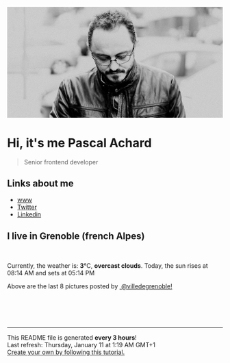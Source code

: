 ![Pascal Achard](./images/photo-pascal-achard.jpg)
# Hi, it's me Pascal Achard
> Senior frontend developer

## Links about me
- [www](https://www.pascal-achard.com)
- [Twitter](https://twitter.com/botmaster)
- [Linkedin](http://www.linkedin.com/in/pascal-achard)


## I live in Grenoble (french Alpes)
<img src="https://openweathermap.org/img/wn/04n@2x.png" alt="">

Currently, the weather is: **3**°C, **overcast clouds**.
Today, the sun rises at 08:14 AM and sets at 05:14 PM

Above are the last 8 pictures posted by <a href="https://www.instagram.com/villedegrenoble/" target="_blank"><img alt="" src="https://upload.wikimedia.org/wikipedia/commons/thumb/e/e7/Instagram_logo_2016.svg/1024px-Instagram_logo_2016.svg.png" width="20"/> @villedegrenoble!</a>

<p style="display: flex; flex-wrap: wrap; gap: 20px;">
        <img src="https://cdn1.picuki.com/hosted-by-instagram/q/0exhNuNYnjBGZDHIdN5WmL9I2PwkAQ9OKfhSQ7e71yJjMBhsLH6QvJA0mpCl6yRxIwVgFDeSYzth7IIvWV9VAj19PEHZQbSPTzdQ7a6aVubN0jZu%7C%7CJdolLcxJXIWY3+o8MooUwmYdSgIGaYDG7uo+qhT5aGuO1lQpzaEW+oR9z5G7MqqS7Z0zYMh7+yBiU7zudZ8dXNM%7C%7CGpvIksrptOUpD8eGsv+MfF3pLUqF+dVzPgL6NDhkyblR1JzXUhuEQS4m6bgp6Mb1zLgenM9%7C%7C2z6ZoIeHmobinSaljcQ9I8titj1edgr1vZl4fDobWAmUElioyB%7C%7CmLHouQLKaWSN2RV6lmXQ7IyhStBykK%7C%7CccNywePzT3xfGW538E%7C%7C1DWCdZVd2EdgeIcrOJCctmhYJLQaoX01qzow==.jpeg" alt="" width="200"/>
        <img src="https://cdn1.picuki.com/hosted-by-instagram/q/0exhNuNYnjBGZDHIdN5WmL9I2PwkAQ9OKfhSQ7e71yJjMBhsLH6QvJA0mpCl6yRxIwVgFDeSYzth44MiUVpXAj19PEbZSb2MSDdR6q2bUefN0DFk8pBil7s2LXQWZHKn%7C%7CsEqVgmYdSgIGaYDG7uo+qhT5aGuO1lQpzaEW+oR9z5G7MqqS7Z0zYMh7+yBiU7zudZ8dXNM%7C%7CGpvIksrptOUpD8eGsv+MfF3pLUqF+dazPgL6NDhkyblRmwsSD9nPRyT6Zzgp7YUkgn6IXM9%7C%7C2z6ZoIeHmobinSaljcQ9I8titj1edgr1vZl4fDobWAlXE1Rhjc9nISCkyX4Q06Q+A5X92melaS8e680kbj9IfSzd%7C%7C%7C%7C4zSPuRYPmNf1DWCdZVd2FCwmOc7OJCctmhYJLQaoX01qzow==.jpeg" alt="" width="200"/>
        <img src="https://cdn1.picuki.com/hosted-by-instagram/q/0exhNuNYnjBGZDHIdN5WmL9I2PwkAQ9OKfhSQ7e71yJjMBhsLH6QvJA0mpCj4yRwKwVlASuRYzth7IsrUVVSDT17PUHbQbyOST1U7KyQXO+qvDZj85NmkL02L30bZXep9sEoUWWpNWwSDv5PHL%7C%7Clo79UvOa0LGFq8zCXW%7C%7CdEnGZK55f0Z7F9mt9wuuS4jkja45BsLTNZ5momNkgl7NvTryxYDrmhfMh6pO9xRLQIhIkL7vuopCu7Lm4rbzMvR2DZhYXCoOELhn7YUwceyTWUH78eKG0m2Fi9rQEc9IkqhdiDH6hc%7C%7C%7C%7Cszk4H2bUdBXG9p+kMjxdKyn36dOF+I2WBn6zLlloC1P%7C%7CcX85PBEfy6T9Ls6AjlOZ%7C%7CaR6xoD1YwUdPiWwrxF%7C%7CmvI9Be0IRKQa4b9g6U1iPuMo%7C%7C63yxiDTEX0W2PCJQj.jpeg" alt="" width="200"/>
        <img src="https://cdn1.picuki.com/hosted-by-instagram/q/0exhNuNYnjBGZDHIdN5WmL9I2PwkAQ9OKfhSQ7e71yJjMBhsLH6QvJA0mpCl6yRxIwVgFDeSYzth4owqVVlSDz19PEXcTLeNRTpR7a+eVe%7C%7CN0TJg8Jdgkr81L3MdZHOu%7C%7CscvXAmYdSgIGaYDG7uo+qhT5aGuO1lQpTb9d7JGmC4E5ZObS6olhMF4pJ2Jg3Tt%7C%7C9k4Ki5e82wzJURmpNTfvGhYEaW+NMB166d1RbMCxMkA%7C%7C6nRlSaHEmw+Jj8uQXagtIj+kOYA2CTaSxkTzTGjQoEwDnRTskWWrQF3t4gj1aSJEbxL3PUZkIH2bSAEXG428Fk71pu1ynOdV0Gv+2VD7TP+1urpeqweqY3hC+CEYsj43TbXSIXGWe1kCmorAcbRXRLvM%7C%7CyiJukfmY4SSq1vhA7h1iL7S7734wB4AGgY2jCPCsE=.jpeg" alt="" width="200"/>
        <img src="https://cdn1.picuki.com/hosted-by-instagram/q/0exhNuNYnjBGZDHIdN5WmL9I2PwkAQ9OKfhSQ7e71yJjMBhsLH6QvJA0mpCl6yRxIwVgFDeSYzth4o4tU1xUCT19PEXcTLWKTjdc6KuZXO%7C%7CN1jNn95Fpk700KncfbHCn8cIrXAmYdSgIGaYDG7uo+qhT5aGuO1lQpTb9d7JGmC4E5ZObS6olhMF4pJ2Jg3Tt%7C%7C9k4Ki5e82wzJURmpNTfvGhYEaW+NMB166d1RbMCxMkA%7C%7C6nRlSaHEmw+Jj8uR3agtIj+kOYA2DfyfzwJ2ku%7C%7CZbMWDnRTtVGsjxx3t4gj1aSJEbxL3PUZkIH2bSAEXG428Fk71pu1ynOdV0Gv%7C%7CBN71GPD1bSwV%7C%7CA2tKDcP8etbf3I1DjLY5znK4RiTn0sOOjVQm%7C%7C0NaTnCekfmY4SSq1vgw3l1iT7S7734wB4AGgY2jCPCsE=.jpeg" alt="" width="200"/>
        <img src="https://cdn1.picuki.com/hosted-by-instagram/q/0exhNuNYnjBGZDHIdN5WmL9I2PwkAQ9OKfhSQ7e71yJjMBhsLH6QvJA0mpCl6yRxIwVgFDeSYzth4o4qWV1ZCz19PEXcTb2ASzdc6KubVerN2zZv%7C%7CZ5kk7k9L3IdYX+t8MQuVwmYdSgIGaYDG7uo+qhT5aGuO1lQpTb9d7JGmC4E5ZObS6olhMF4pJ2Jg3Tt%7C%7C9k4Ki5e82wzJURmpNTfvGhYEaW+NMB166d1RbMCxMkA%7C%7C6nRlSaHEmw+Jj8uRHagtIj+kOYA2A3+YD4+1XWiY5prDnQhtGextTR3t4gj1aSJEbxL3PUZkIH2bSAEXG428Fk71pu1ynOdV0Gv%7C%7CWdAkDLHz5Kidq5%7C%7C8rz+KPi0Aer5lQPtZ6foOq8bdWMKD%7C%7CiABVvedKS3CM8fmY4SSq1vhArkqST7S7734wB4AGgY2jCPCsE=.jpeg" alt="" width="200"/>
        <img src="https://cdn1.picuki.com/hosted-by-instagram/q/0exhNuNYnjBGZDHIdN5WmL9I2PwkAQ9OKfhSQ7e71yJjMBhsLH6QvJA0mpCl6yRxIwVgFDeSYzth4owqUVVSAz19PEXcSbCPRD1W7qmZUefN0jVn9JBglrs9L3UXZXGp98ovUQmYdSgIGaYDG7uo+qhT5aGuO1lQpTb9d7JGmC4E5ZObS6olhMF4pJ2Jg3Tt%7C%7C9k4Ki5e82wzJURmpNTfvGhYEaW+NMB166d1RbMCxMkA%7C%7C6nRlSaHEmw+Jj8uQXagtIj+kOYA2BLXLBZg+HeGXpkODnRHjEGojTx3t4gj1aSJEbxL3PUZkIH2bSAEXG428Fk71pu1ynOdV0Gv%7C%7CXsDkk%7C%7CUyKb8ecgpqManLaLEc4PfxnTCT+L4BJ12DU08C%7C%7CSGV33XCOK7IM8fmY4SSq1vhAvio1P7S7734wB4AGgY2jCPCsE=.jpeg" alt="" width="200"/>
        <img src="https://cdn1.picuki.com/hosted-by-instagram/q/0exhNuNYnjBGZDHIdN5WmL9I2PwkAQ9OKfhSQ7e71yJjMBhsLH6QvJA0mpCl6yRxIwVgFDeSYzth4o0iWF1SDz19PEXcSbaLTDdc6ayYU+3N2jdn9p5mkb03LXUWYHOm9MApUwmYdSgIGaYDG7uo+qhT5aGuO1lQpzb9d7JGmC4E5ZPiZ6x29Zk0v6uJk1%7C%7Ck7JYwKXNM+243dhtl85PcpDtEWvbzNsA6q6RjAIgCifgG6vuzynXoV1IkeFFxHzPCoJz7yusRnAjfQ2UZwyyLY5AcKQobhVjmlj0Ug6org6SDFaxMn%7C%7C07s%7C%7C2AATNBUGQ290RRsZKfpW7qPWuq7HtEyzfE9byAaKkUgp7hdaKeQI3ux3nDbJv5DoxtaWxbEPT9chnTJajgUukNtd8ZSb5x2V2K4w+5KeKt2Bd3Vw==.jpeg" alt="" width="200"/>
</p>

------------
<p>This README file is generated <b>every 3 hours</b>!
    <br />Last refresh: Thursday, January 11 at 1:19 AM GMT+1
    <br /><a href="https://medium.com/@th.guibert/how-to-create-a-self-updating-readme-md-for-your-github-profile-f8b05744ca91">Create your own by following this tutorial.</a>
</p>
<p><a href="https://github.com/botmaster/botmaster/actions/workflows/main.yaml"><img alt="" src="https://github.com/botmaster/botmaster/actions/workflows/main.yaml/badge.svg" /></a></p>

